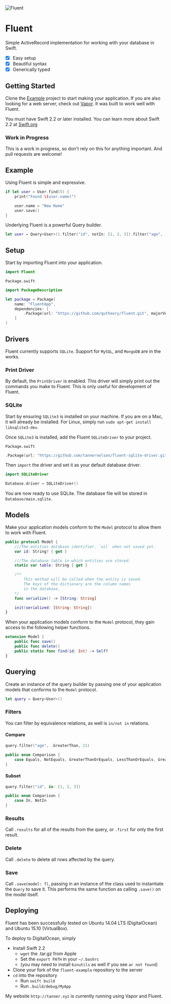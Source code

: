 ![Fluent](https://cloud.githubusercontent.com/assets/1342803/12735105/1bdfb1d0-c913-11e5-9b45-f7a6f7cba720.png)

# Fluent

Simple ActiveRecord implementation for working with your database in Swift.

- [x] Easy setup
- [x] Beautiful syntax
- [x] Generically typed

## Getting Started

Clone the [Example](https://github.com/qutheory/fluent-example) project to start making your application. If you are also looking for a web server, check out [Vapor](https://github.com/qutheory/vapor). It was built to work well with Fluent.

You must have Swift 2.2 or later installed. You can learn more about Swift 2.2 at [Swift.org](http://swift.org)

### Work in Progress

This is a work in progress, so don't rely on this for anything important. And pull requests are welcome!

## Example

Using Fluent is simple and expressive.

```swift
if let user = User.find(5) {
	print("Found \(user.name)")

	user.name = "New Name"
	user.save()
}
```

Underlying Fluent is a powerful Query builder.

```swift
let user = Query<User>().filter("id", notIn: [1, 2, 3]).filter("age", .GreaterThan, 21).first
```

## Setup

Start by importing Fluent into your application.

```swift
import Fluent
```

`Package.swift`

```swift
import PackageDescription

let package = Package(
    name: "FluentApp",
    dependencies: [
        .Package(url: "https://github.com/qutheory/fluent.git", majorVersion: 0)
    ]
)
```

## Drivers

Fluent currently supports `SQLite`. Support for `MySQL`, and `MongoDB` are in the works.

### Print Driver

By default, the `PrintDriver` is enabled. This driver will simply print out the commands you make to Fluent. This is only useful for development of Fluent. 

### SQLite

Start by ensuring `SQLite3` is installed on your machine. If you are on a Mac, it will already be installed. For Linux, simply run `sudo apt-get install libsqlite3-dev`. 

Once `SQLite3` is installed, add the Fluent `SQLiteDriver` to your project.

`Package.swift`

```swift
.Package(url: "https://github.com/tannernelson/fluent-sqlite-driver.git", majorVersion: 0)
```

Then `import` the driver and set it as your default database driver.

```swift
import SQLiteDriver

Database.driver = SQLiteDriver()
```

You are now ready to use SQLite. The database file will be stored in `Database/main.sqlite`.

## Models

Make your application models conform to the `Model` protocol to allow them to work with Fluent.

```swift
public protocol Model {
	///The entities database identifier. `nil` when not saved yet.
	var id: String? { get }

	///The database table in which entities are stored.
	static var table: String { get }

	/**
		This method will be called when the entity is saved. 
		The keys of the dictionary are the column names
		in the database.
	*/
	func serialize() -> [String: String]

	init(serialized: [String: String])
}
```

When your application models conform to the `Model` protocol, they gain access to the following helper functions.

```swift
extension Model {
	public func save()
	public func delete()
	public static func find(id: Int) -> Self?
}
```

## Querying

Create an instance of the query builder by passing one of your application models that conforms to the `Model` protocol.

```swift
let query = Query<User>()
```

### Filters

You can filter by equivalence relations, as well is `in/not in` relations.


#### Compare

```swift
query.filter("age", .GreaterThan, 21)
```

```swift
public enum Comparison {
	case Equals, NotEquals, GreaterThanOrEquals, LessThanOrEquals, GreaterThan, LessThan
}
```

#### Subset

```swift
query.filter("id", in: [1, 2, 3])
```

```swift
public enum Comparison {
	case In, NotIn
}
```

### Results

Call `.results` for all of the results from the query, or `.first` for only the first result.

### Delete

Call `.delete` to delete all rows affected by the query.

### Save

Call `.save(model: T)`, passing in an instance of the class used to instantiate the `Query` to save it. This performs the same function as calling `.save()` on the model itself.

## Deploying

Fluent has been successfully tested on Ubuntu 14.04 LTS (DigitalOcean) and Ubuntu 15.10 (VirtualBox). 

To deploy to DigitalOcean, simply 

- Install Swift 2.2
	- `wget` the .tar.gz from Apple
	- Set the `export PATH` in your `~/.bashrc`
	- (you may need to install `binutils` as well if you see `ar not found`)
- Clone your fork of the `fluent-example` repository to the server
- `cd` into the repository
	- Run `swift build`
	- Run `.build/debug/MyApp`

My website `http://tanner.xyz` is currently running using Vapor and Fluent.
